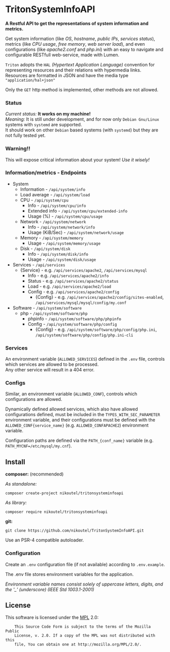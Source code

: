TritonSystemInfoAPI
===================

**A Restful API to get the representations of system information and metrics.**

Get system information (like *OS*, *hostname*, *public IPs*, *services status*), metrics (like *CPU usage*, *free memory*, *web server load*), 
and even configurations (like *apache2.conf* and *php.ini*) with an easy to navigate and configurable RESTfull web-service, made with Lumen.

`Triton` adopts the `HAL` *(Hypertext Application Language)* convention for representing resources and their relations with hypermedia links.    
Resources are formatted in JSON and have the media type `"application/hal+json"`

Only the `GET` http method is implemented, other methods are not allowed.

### Status ###
*Current status:* **It works on my machine!**    
*Meaning:* It is still under development, and for now only `Debian Gnu/Linux` systems with `systemd` are supported.    
It should work on other `Debian` based systems (with `systemd`) but they are not fully tested yet.

### Warning!! ###
This will expose critical information about your system! *Use it wisely!* 

### Information/metrics - Endpoints ###

* System
    * Information - `/api/system/info`
    * Load average - `/api/system/load`
    * CPU - `/api/system/cpu`
        * Info - `/api/system/cpu/info`
        * Extended info - `/api/system/cpu/extended-info`
        * Usage (%) - `/api/system/cpu/usage`
    * Network - `/api/system/network`
        * Info - `/api/system/network/info`
        * Usage (KiB/Sec)     - `/api/system/network/usage`
    * Memory - `/api/system/memory`
        * Usage - `/api/system/memory/usage`
    * Disk - `/api/system/disk`
        * Info - `/api/system/disk/info`
        * Usage - `/api/system/disk/usage`
* Services - `/api/services`
    * {Service} - e.g. `/api/services/apache2`, `/api/services/mysql`
        * Info - e.g. `/api/services/apache2/info`
        * Status - e.g. `/api/services/apache2/status`
        * Load - e.g. `/api/services/apache2/load`
        * Config - e.g. `/api/services/apache2/config`
            * {Config} - e.g. `/api/services/apache2/config/sites-enabled`, `/api/services/mysql/mysql/config/my.conf`
* Software - `/api/system/software`
    * php - `/api/system/software/php`
        * phpinfo - `/api/system/software/php/phpinfo`
        * Config - `/api/system/software/php/config`
            * {Config} - e.g. `/api/system/software/php/config/php.ini`, `/api/system/software/php/config/php.ini-cli`

### Services ####

An environment variable (`ALLOWED_SERVICES`) defined in the `.env` file, controls which services are allowed to be processed.    
Any other service will result in a 404 error.

### Configs ###

Similar, an environment variable (`ALLOWED_CONF`),  controls which configurations are allowed.

Dynamically defined allowed services, which also have allowed configurations defined, 
must be included in the `TYPES_WITH_SEC_PARAMETER` environment variable, 
and their configurations must be defined with the `ALLOWED_CONF{service_name}` (e.g. `ALLOWED_CONFAPACHE2`) environment variable.

Configuration paths are defined via the `PATH_{conf_name}` variable (e.g. `PATH_MYCNF=/etc/mysql/my.cnf`).


## Install ##

**composer:** (recommended)   

*As standalone:*
```
composer create-project nikoutel/tritonsysteminfoapi
```
*As library:*
```
composer require nikoutel/tritonsysteminfoapi
```

**git:**    

```
git clone https://github.com/nikoutel/TritonSystemInfoAPI.git
```
Use an PSR-4 compatible autoloader. 

### Configuration ###

Create an `.env` configuration file (if not available) according to `.env.example`.

The .env file stores environment variables for the application.

*Environment variable names consist solely of uppercase letters, digits, and the '_' (underscore) (IEEE Std 1003.1-2001)*

## License ##
This software is licensed under the [MPL](http://www.mozilla.org/MPL/2.0/) 2.0:
```
    This Source Code Form is subject to the terms of the Mozilla Public
    License, v. 2.0. If a copy of the MPL was not distributed with this
    file, You can obtain one at http://mozilla.org/MPL/2.0/.
```
